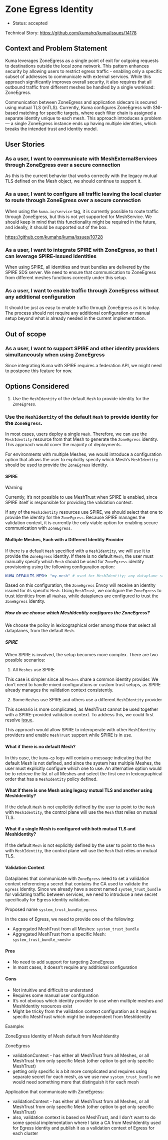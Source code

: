 # Zone Egress Identity

* Status: accepted

Technical Story: https://github.com/kumahq/kuma/issues/14178

## Context and Problem Statement

Kuma leverages ZoneEgress as a single point of exit for outgoing requests to destinations outside the local zone network.
This pattern enhances security by allowing users to restrict egress traffic - enabling only a specific subset of addresses to communicate with external services. While this approach significantly improves overall security, it also requires that all outbound traffic from different meshes be handled by a single workload: ZoneEgress.

Communication between ZoneEgress and application sidecars is secured using mutual TLS (mTLS).
Currently, Kuma configures ZoneEgress with SNI-based matching for specific targets, where each filter chain is assigned a separate identity unique to each mesh. This approach introduces a problem — a single ZoneEgress instance ends up having multiple identities, which breaks the intended trust and identity model.

## User Stories

### As a user, I want to communicate with MeshExternalServices through ZoneEgress over a secure connection

As this is the current behavior that works correctly with the legacy mutual TLS defined on the Mesh object, we should continue to support it.

### As a user, I want to configure all traffic leaving the local cluster to route through ZoneEgress over a secure connection

When using the `kuma.io/service` tag, it is currently possible to route traffic through ZoneEgress, but this is not yet supported for MeshService.
We should keep in mind that this functionality might be required in the future, and ideally, it should be supported out of the box.

https://github.com/kumahq/kuma/issues/10728

### As a user, I want to integrate SPIRE with ZoneEgress, so that I can leverage SPIRE-issued identities

When using SPIRE, all identities and trust bundles are delivered by the SPIRE SDS server.
We need to ensure that communication to ZoneEgress from different meshes functions correctly under this setup.

### As a user, I want to enable traffic through ZoneEgress without any additional configuration

It should be just as easy to enable traffic through ZoneEgress as it is today.
The process should not require any additional configuration or manual setup beyond what is already needed in the current implementation.

## Out of scope

### As a user, I want to support SPIRE and other identity providers simultaneously when using ZoneEgress

Since integrating Kuma with SPIRE requires a federation API, we might need to postpone this feature for now.

## Options Considered

1. Use the `MeshIdentity` of the default `Mesh` to provide identity for the `ZoneEgress`.

### Use the `MeshIdentity` of the default `Mesh` to provide identity for the `ZoneEgress`.

In most cases, users deploy a single `Mesh`. Therefore, we can use the `MeshIdentity` resource from that Mesh to generate the `ZoneEgress` identity.
This approach would cover the majority of deployments.

For environments with multiple Meshes, we would introduce a configuration option that allows the user to explicitly specify which Mesh’s `MeshIdentity` should be used to provide the `ZoneEgress` identity.

#### SPIRE

> [!WARNING] 
> Currently, it’s not possible to use MeshTrust when SPIRE is enabled, since SPIRE itself is responsible for providing the validation context.

If any of the `MeshIdentity` resources use SPIRE, we should select that one to provide the identity for the `ZoneEgress`.
Because SPIRE manages the validation context, it is currently the only viable option for enabling secure communication with `ZoneEgress`.

#### Multiple Meshes, Each with a Different Identity Provider

If there is a default `Mesh` specified with a `MeshIdentity`, we will use it to provide the `ZoneEgress` identity.
If there is no default `Mesh`, the user must manually specify which `Mesh` should be used for `ZoneEgress` identity provisioning using the following configuration option:

```yaml
KUMA_DEFAULTS_MESH: "my-mesh" # used for MeshIdentity; any dataplane started without kuma.io/mesh joins this mesh
```

Based on this configuration, the `ZoneEgress` Envoy will receive an identity issued for its specific `Mesh`. Using `MeshTrust`, we configure the `ZoneEgress` to trust identities from all `Meshes`, while dataplanes are configured to trust the `ZoneEgress` identity.

##### How do we choose which MeshIdentity configures the ZoneEgress?

We choose the policy in lexicographical order among those that select all dataplanes, from the default `Mesh`.

##### SPIRE

When SPIRE is involved, the setup becomes more complex. There are two possible scenarios:

1. All `Meshes` use SPIRE

This case is simpler since all `Meshes` share a common identity provider. We don’t need to handle mixed configurations or custom trust setups, as SPIRE already manages the validation context consistently.

2. Some `Meshes` use SPIRE and others use a different `MeshIdentity` provider

This scenario is more complicated, as MeshTrust cannot be used together with a SPIRE-provided validation context.
To address this, we could first resolve [issue](https://github.com/kumahq/kuma/issues/14786).

This approach would allow SPIRE to interoperate with other `MeshIdentity` providers and enable `MeshTrust` support while SPIRE is in use.

#### What if there is no default Mesh?

In this case, the `kuma-cp` logs will contain a message indicating that the default Mesh is not defined, and since the system has multiple Meshes, the user must explicitly configure which one to use.
An alternative option would be to retrieve the list of all Meshes and select the first one in lexicographical order that has a `MeshIdentity` policy defined.

#### What if there is one Mesh using legacy mutual TLS and another using MeshIdentity?

If the default `Mesh` is not explicitly defined by the user to point to the `Mesh` with `MeshIdentity`, the control plane will use the `Mesh` that relies on mutual TLS.

#### What if a single Mesh is configured with both mutual TLS and MeshIdentity?

If the default `Mesh` is not explicitly defined by the user to point to the `Mesh` with `MeshIdentity`, the control plane will use the `Mesh` that relies on mutual TLS.

#### Validation Context

Dataplanes that communicate with `ZoneEgress` need to set a validation context referencing a secret that contains the CA used to validate the `Egress` identity.
Since we already have a secret named `system_trust_bundle` for validating traffic between services, we need to introduce a new secret specifically for Egress identity validation.

Proposed name
`system_trust_bundle_egress`

In the case of Egress, we need to provide one of the following:

* Aggregated MeshTrust from all Meshes: `system_trust_bundle`
* Aggregated MeshTrust from a specific Mesh: `system_trust_bundle_<mesh>`

#### Pros

* No need to add support for targeting ZoneEgress
* In most cases, it doesn’t require any additional configuration

#### Cons

* Not intuitive and difficult to understand
* Requires some manual user configuration
* It’s not obvious which identity provider to use when multiple meshes and MeshIdentity resources exist
* Might be tricky from the validation context configuration as it requires specific MeshTrust which might be independent from MeshIdentity


Example:

ZoneEgress Identity of Mesh default from MeshIdentity

ZoneEgress 
- validationContext - has either all MeshTrust from all Meshes, or all MeshTrust from only specific Mesh (other option to get only specific MeshTrust)
- getting only specific is a bit more complicated and requires using separate secret for each mesh, as we use now `system_trust_bundle` we would need something more that distinguish it for each mesh

Application that communicate with ZoneEgress:
- validationContext - has either all MeshTrust from all Meshes, or all MeshTrust from only specific Mesh (other option to get only specific MeshTrust)
- also, validation context is based on MeshTrust, and I don't want to do some special implementation where I take a CA from MeshIdentity used for Egress identity and publish it as a validation context of Egress for each cluster